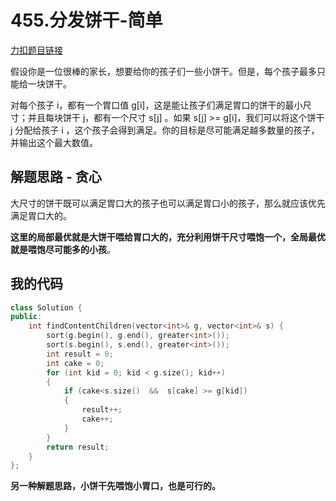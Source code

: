 # 455.分发饼干-简单

[力扣题目链接](https://leetcode.cn/problems/assign-cookies/)

假设你是一位很棒的家长，想要给你的孩子们一些小饼干。但是，每个孩子最多只能给一块饼干。

对每个孩子 i，都有一个胃口值 g[i]，这是能让孩子们满足胃口的饼干的最小尺寸；并且每块饼干 j，都有一个尺寸 s[j] 。如果 s[j] >= g[i]，我们可以将这个饼干 j 分配给孩子 i ，这个孩子会得到满足。你的目标是尽可能满足越多数量的孩子，并输出这个最大数值。



## 解题思路 - 贪心

大尺寸的饼干既可以满足胃口大的孩子也可以满足胃口小的孩子，那么就应该优先满足胃口大的。

**这里的局部最优就是大饼干喂给胃口大的，充分利用饼干尺寸喂饱一个，全局最优就是喂饱尽可能多的小孩**。



## 我的代码

```c++
class Solution {
public:
    int findContentChildren(vector<int>& g, vector<int>& s) {
        sort(g.begin(), g.end(), greater<int>());
        sort(s.begin(), s.end(), greater<int>());
        int result = 0;
        int cake = 0;
        for (int kid = 0; kid < g.size(); kid++)
        {
            if (cake<s.size()  &&  s[cake] >= g[kid])
            {
                result++;
                cake++;
            }
        }
        return result;
    }
};
```

**另一种解题思路，小饼干先喂饱小胃口，也是可行的。**
